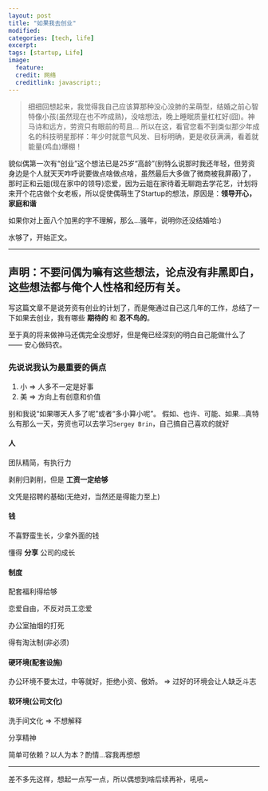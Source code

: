 ```yaml
---
layout: post
title: "如果我去创业"
modified:
categories: [tech, life]
excerpt:
tags: [startup, Life]
image:
  feature:
  credit: 网络
  creditlink: javascript:;
---
```


> 细细回想起来，我觉得我自己应该算那种没心没肺的呆萌型，结婚之前心智特像小孩(虽然现在也不咋成熟)，没啥想法，晚上睡眠质量杠杠好(囧)。神马诗和远方，劳资只有眼前的苟且...
> 所以在这，看官您看不到类似那少年成名的科技明星那样：年少时就意气风发、目标明确，更是收获满满，看着就能量(鸡血)爆棚！

貌似偶第一次有“创业”这个想法已是25岁“高龄”(别特么说那时我还年轻，但劳资身边是个人就天天咋呼说要做点啥做点啥，虽然最后大多做了微商被我屏蔽)了，那时正和云姐(现在家中的领导)恋爱，因为云姐在家待着无聊跑去学花艺，计划将来开个花店做个女老板，所以促使偶萌生了Startup的想法，原因是：**领导开心，家庭和谐**

如果你对上面八个加黑的字不理解，那么...骚年，说明你还没结婚哈:)

水够了，开始正文。

---

## 声明：不要问偶为嘛有这些想法，论点没有非黑即白，这些想法都与俺个人性格和经历有关。

写这篇文章不是说劳资有创业的计划了，而是俺通过自己这几年的工作，总结了一下如果去创业，我有哪些 **期待的** 和 **忍不鸟的**。

至于真的将来做神马还偶完全没想好，但是俺已经深刻的明白自己能做什么了 —— 安心做码农。

### 先说说我认为最重要的俩点

1. 小 => 人多不一定是好事
2. 美 => 方向上有创意和价值

别和我说“如果哪天人多了呢”或者“多小算小呢”。 假如、也许、可能、如果...真特么有那么一天，劳资也可以去学习```Sergey Brin```，自己搞自己喜欢的就好

#### 人

团队精简，有执行力

剥削归剥削，但是 **工资一定给够**

文凭是招聘的基础(无绝对，当然还是得能力至上)

#### 钱

不喜野蛮生长，少拿外面的钱

懂得 **分享** 公司的成长

#### 制度

配套福利得给够

恋爱自由，不反对员工恋爱

办公室抽烟的打死

得有淘汰制(非必须)

#### 硬环境(配套设施)

办公环境不要太过，中等就好，拒绝小资、傲娇。 => 过好的环境会让人缺乏斗志

#### 软环境(公司文化)

洗手间文化 => 不想解释

分享精神

简单可依赖？以人为本？酌情...容我再想想

---

差不多先这样，想起一点写一点，所以偶想到啥后续再补，吼吼~

